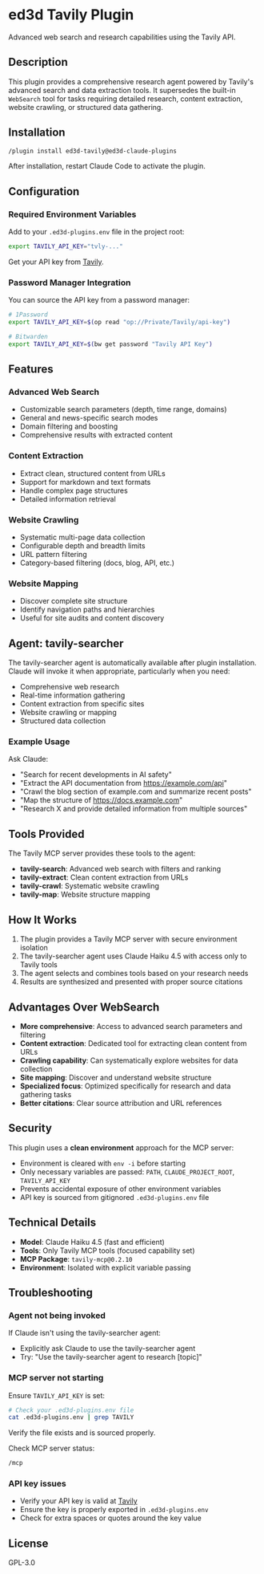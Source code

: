 # ed3d Tavily Plugin

Advanced web search and research capabilities using the Tavily API.

## Description

This plugin provides a comprehensive research agent powered by Tavily's advanced search and data extraction tools. It supersedes the built-in `WebSearch` tool for tasks requiring detailed research, content extraction, website crawling, or structured data gathering.

## Installation

```bash
/plugin install ed3d-tavily@ed3d-claude-plugins
```

After installation, restart Claude Code to activate the plugin.

## Configuration

### Required Environment Variables

Add to your `.ed3d-plugins.env` file in the project root:

```bash
export TAVILY_API_KEY="tvly-..."
```

Get your API key from [Tavily](https://tavily.com/).

### Password Manager Integration

You can source the API key from a password manager:

```bash
# 1Password
export TAVILY_API_KEY=$(op read "op://Private/Tavily/api-key")

# Bitwarden
export TAVILY_API_KEY=$(bw get password "Tavily API Key")
```

## Features

### Advanced Web Search
- Customizable search parameters (depth, time range, domains)
- General and news-specific search modes
- Domain filtering and boosting
- Comprehensive results with extracted content

### Content Extraction
- Extract clean, structured content from URLs
- Support for markdown and text formats
- Handle complex page structures
- Detailed information retrieval

### Website Crawling
- Systematic multi-page data collection
- Configurable depth and breadth limits
- URL pattern filtering
- Category-based filtering (docs, blog, API, etc.)

### Website Mapping
- Discover complete site structure
- Identify navigation paths and hierarchies
- Useful for site audits and content discovery

## Agent: tavily-searcher

The tavily-searcher agent is automatically available after plugin installation. Claude will invoke it when appropriate, particularly when you need:

- Comprehensive web research
- Real-time information gathering
- Content extraction from specific sites
- Website crawling or mapping
- Structured data collection

### Example Usage

Ask Claude:
- "Search for recent developments in AI safety"
- "Extract the API documentation from https://example.com/api"
- "Crawl the blog section of example.com and summarize recent posts"
- "Map the structure of https://docs.example.com"
- "Research X and provide detailed information from multiple sources"

## Tools Provided

The Tavily MCP server provides these tools to the agent:

- **tavily-search**: Advanced web search with filters and ranking
- **tavily-extract**: Clean content extraction from URLs
- **tavily-crawl**: Systematic website crawling
- **tavily-map**: Website structure mapping

## How It Works

1. The plugin provides a Tavily MCP server with secure environment isolation
2. The tavily-searcher agent uses Claude Haiku 4.5 with access only to Tavily tools
3. The agent selects and combines tools based on your research needs
4. Results are synthesized and presented with proper source citations

## Advantages Over WebSearch

- **More comprehensive**: Access to advanced search parameters and filtering
- **Content extraction**: Dedicated tool for extracting clean content from URLs
- **Crawling capability**: Can systematically explore websites for data collection
- **Site mapping**: Discover and understand website structure
- **Specialized focus**: Optimized specifically for research and data gathering tasks
- **Better citations**: Clear source attribution and URL references

## Security

This plugin uses a **clean environment** approach for the MCP server:

- Environment is cleared with `env -i` before starting
- Only necessary variables are passed: `PATH`, `CLAUDE_PROJECT_ROOT`, `TAVILY_API_KEY`
- Prevents accidental exposure of other environment variables
- API key is sourced from gitignored `.ed3d-plugins.env` file

## Technical Details

- **Model**: Claude Haiku 4.5 (fast and efficient)
- **Tools**: Only Tavily MCP tools (focused capability set)
- **MCP Package**: `tavily-mcp@0.2.10`
- **Environment**: Isolated with explicit variable passing

## Troubleshooting

### Agent not being invoked

If Claude isn't using the tavily-searcher agent:
- Explicitly ask Claude to use the tavily-searcher agent
- Try: "Use the tavily-searcher agent to research [topic]"

### MCP server not starting

Ensure `TAVILY_API_KEY` is set:
```bash
# Check your .ed3d-plugins.env file
cat .ed3d-plugins.env | grep TAVILY
```

Verify the file exists and is sourced properly.

Check MCP server status:
```bash
/mcp
```

### API key issues

- Verify your API key is valid at [Tavily](https://tavily.com/)
- Ensure the key is properly exported in `.ed3d-plugins.env`
- Check for extra spaces or quotes around the key value

## License

GPL-3.0
